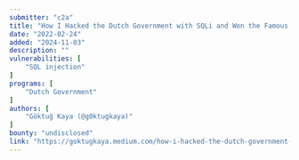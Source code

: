 ```yaml
---
submitter: "c2a"
title: "How I Hacked the Dutch Government with SQLi and Won the Famous T-Shirt?"
date: "2022-02-24"
added: "2024-11-03"
description: ""
vulnerabilities: [
    "SQL injection"
]
programs: [
    "Dutch Government"
]
authors: [
    "Göktuğ Kaya (@g0ktugkaya)"
]
bounty: "undisclosed"
link: "https://goktugkaya.medium.com/how-i-hacked-the-dutch-government-and-won-the-famous-t-shirt-b45cdf5dfaa1"
---
```





